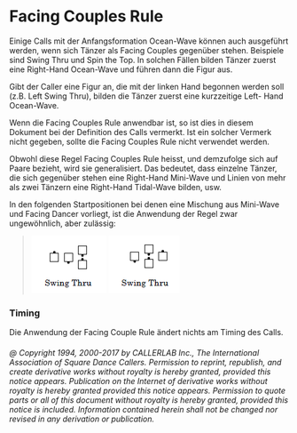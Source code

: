 
# Facing Couples Rule

Einige Calls mit der Anfangsformation Ocean-Wave können auch ausgeführt werden, wenn sich Tänzer als Facing
Couples gegenüber stehen. Beispiele sind Swing Thru und Spin the Top. In solchen Fällen bilden Tänzer zuerst eine
Right-Hand Ocean-Wave und führen dann die Figur aus.

Gibt der Caller eine Figur an, die mit der linken Hand begonnen werden soll (z.B. Left Swing Thru), bilden die
Tänzer zuerst eine kurzzeitige Left- Hand Ocean-Wave.

Wenn die Facing Couples Rule anwendbar ist, so ist dies in diesem Dokument bei der Definition des Calls vermerkt.
Ist ein solcher Vermerk nicht gegeben, sollte die Facing Couples Rule nicht verwendet werden.

Obwohl diese Regel Facing Couples Rule heisst, und demzufolge sich auf Paare bezieht, wird sie generalisiert. Das
bedeutet, dass einzelne Tänzer, die sich gegenüber stehen eine Right-Hand Mini-Wave und Linien von mehr als
zwei Tänzern eine Right-Hand Tidal-Wave bilden, usw.

In den folgenden Startpositionen bei denen eine Mischung aus Mini-Wave und Facing Dancer vorliegt, ist die
Anwendung der Regel zwar ungewöhnlich, aber zulässig:

> 
> ![alt](facing_couples_rule_1.png)
> ![alt](facing_couples_rule_2.png)
> 

### Timing

Die Anwendung der Facing Couple Rule ändert nichts am Timing des Calls.

###### @ Copyright 1994, 2000-2017 by CALLERLAB Inc., The International Association of Square Dance Callers. Permission to reprint, republish, and create derivative works without royalty is hereby granted, provided this notice appears. Publication on the Internet of derivative works without royalty is hereby granted provided this notice appears. Permission to quote parts or all of this document without royalty is hereby granted, provided this notice is included. Information contained herein shall not be changed nor revised in any derivation or publication.
